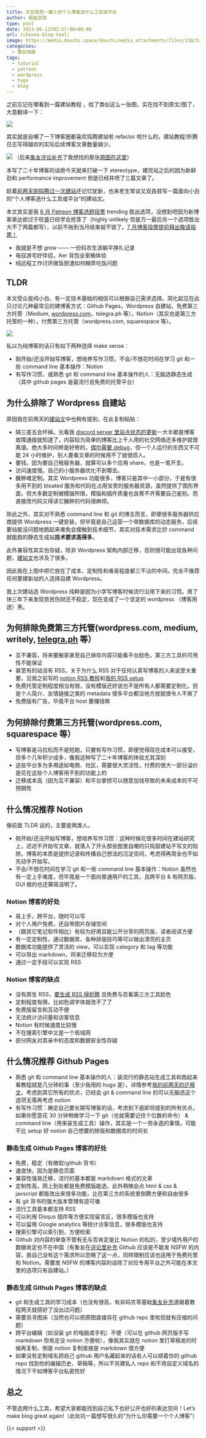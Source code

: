 ```yaml
---
title: 又双叒叕一篇小白个人博客选什么工具或平台
author: 椒盐豆豉
type: post
date: 2023-06-11T02:57:00+00:00
url: /choose-blog-tool/
image: https://media.douchi.space/douchi/media_attachments/files/110/524/994/735/412/405/original/6c7e830c4e3c7f92.png
categories:
  - 重启电脑
tags:
  - tutorial
  - patreon
  - wordpress
  - hugo
  - blog
---
```


之前忘记在哪看到一篇建站教程 ，给了类似这么一张图，实在找不到原文/图了，大意翻译一下：

![](https://media.douchi.space/douchi/media_attachments/files/110/524/994/194/177/667/original/9871a5b4aede6230.png)

其实就是自嘲了一下博客圈都喜欢捣腾建站啦 refactor 啦什么的，建站教程/折腾日志写得越欢的实际后续博客文章数量越少。

![](https://rakhim.org/images/honestly-undefined/blogging.jpg)
（后来[象友评论补充](https://thirdshire.com/post/blogging-journey/)了我想找的那张[原图在这里](https://rakhim.org/honestly-undefined/19/)）

本写了二十年博客的话痨今天就来打破一下 stereotype，建完站之后的因为新鲜劲和 performance improvement 倒是已经井喷了三篇文章了。

趁着[前两天刚捣腾过一次建站](../blog-migrate-wordpress-hugo)还记忆犹新，也来老生常谈又双叒叕写一篇面向小白的“个人博客选什么工具或平台“的建站文。

本文其实是我 [6 月 Patreon 博客选题投票](https://www.patreon.com/posts/83914635) trending 胜出选项，没想到吧因为新博客表达欲过于旺盛已经学会抢答了（highly unlikely 但是万一最后另一个选项胜出大不了两篇都写），以前不拖到当月结束就不错了。[7 月博客投票提前释出敬请投票！](https://www.patreon.com/posts/84399357)

- 我就是不想 grow —— 一份码农生涯躺平挣扎记录
- 电驭游宅好伴侣，Aer 背包全家桶体验
- 纯远程工作讨厌做饭厨渣如何糊弄吃饭问题

## TLDR

本文受众是纯小白，有一定技术基础的相信可以根据自己需求选择。简化起见在此只讨论几种最常见的建博客方式：Github Pages，Wordpress 自建站，免费第三方托管（Medium, [wordpress.com](http://wordpress.com)，telegra.ph 等），Notion（其实也是第三方托管的一种），付费第三方托管（wordpress.com, squarespace 等）。

![](https://media.douchi.space/douchi/media_attachments/files/110/524/994/735/412/405/original/6c7e830c4e3c7f92.png)

私以为纯博客的话只有如下两种选择 make sense：

- 刚开始/还没开始写博客，想培养写作习惯，不会/不想花时间在学习 git 和一些 command line 基本操作：Notion
- 有写作习惯，或熟悉 git 和 command line 基本操作的人：无脑选静态生成（其中 github pages 是最流行且免费的托管平台）

<!--more-->

## 为什么排除了 Wordpress 自建站

原因我在前两天的[建站文](../blog-migrate-wordpress-hugo)中也稍有提到，在此复制粘贴：

- 隔三差五会坏掉。光看我 [discord server 里站点状态的更新](https://discord.gg/cESS4JpsdG)一大半都是博客故障通报就知道了，内容较为简单的博客比上千人用的社交网络还多维护就很离谱。绝大多时间修是好修的，[偶尔需要 debug](https://blog.douchi.space/wordpress-all-in-one-wp-security-aios-locking-cloudflare-out/)，但一个人运行的东西又不可能 24 小时维护，别人要看文章的时候用不了就很烦人。
- 要钱。因为要自己租服务器，就算可以多个应用 share，也是一笔开支。
- 访问速度慢。自己的小服务器优化不到哪去。
- 臃肿难定制。其实 Wordpress 功能很多，博客只是其中一小部分，于是有很多用不到的 bloated 服务和代码在占用宝贵的服务器资源，虽然提供了图形界面，但大多数定制被模版所限，模版和插件质量也良莠不齐需要自己鉴别。而直接改代码又得读它臃肿的代码很麻烦。

除此之外，其实对不熟悉 command line 和 git 的博主而言，即便很多服务器供应商提供 Wordpress 一键安装，但毕竟是自己运营一个带数据库的动态服务，后续要站能没问题地跑起来难免会接触到技术细节，其实对技术需求比抄 command 就能跑的静态生成站**技术要求高得多**。

此外兼容性其实也存疑，除非 Wordpress 架构内部迁移，否则很可能出现各种问题，[建站文](../blog-migrate-wordpress-hugo)也涉及了很多。

因此我在上图中把它放在了成本、定制性和难易程度都三不沾的中间。完全不推荐任何要建新站的人选择自建 Wordpress。

我上次建站选 Wordpress 纯粹是因为小学写博客时候流行沿用下来的习惯。用了快三年下来发现劳民伤财还不稳定，现在变成了一个坚定的 wordpress （博客用途）黑。

## 为何排除免费第三方托管(wordpress.com, medium, writely, [telegra.ph](http://telegra.ph) 等）

- 互不兼容，将来要搬家甚至自己保存内容只能看平台脸色，第三方工具的可用性不能保证
- 甚至有的站没有 RSS。关于为什么 RSS 对于任何认真写博客的人来说至关重要，见我之前写的 [notion RSS 教程](../rss-for-notion-zapier/)和[我的 RSS setup](../my-rss-setup/)
- 免费托管定制程度相当有限，没有模版还好说也不是所有人都需要定制化，但是个人简介、友情链接之类的 metadata 很多平台都没地方放就很令人不爽了
- 免费版有广告，毕竟平台 host 要赚钱嘛

## 为何排除付费第三方托管(wordpress.com, squarespace 等）

- 写博客是马拉松而不是短跑，只要有写作习惯，即便觉得现在成本可以接受，但多个几年积少成多，像我这种写了二十年博客的体验尤其深刻
- 这些平台多为多用途如电商、社区，需要很大灵活性，付费的很大一部分溢价是花在这些个人博客用不到的功能上的
- 迁移成本高（因为互不兼容）和平台掌控可以随意加钱导致的未来成本的不可预期性

## 什么情况推荐 Notion

像前面 TLDR 说的，主要是两类人。

- 刚开始/还没开始写博客，想培养写作习惯：这种时候花很多时间在建站研究上，迟迟不开始写文章，就落入了开头那张图里自嘲的只捣鼓建站不写文的陷阱。博客的本质是提供记录和传播自己想法的沉淀空间，考虑得再周全也不如先动手开始写。
- 不会/不想花时间在学习 git 和一些 command line 基本操作：Notion 虽然也有一定上手难度，但毕竟是一个面向普通用户的工具，且跨平台 & 有网页版，GUI 做的也还算简洁明了。

### Notion 博客的好处

- 易上手，跨平台，随时可以写
- 对个人用户免费，还自带图片存储空间
- （跟其它笔记软件相比）有较为好用且能公开分享的网页版，读者阅读方便
- 有一定定制性，通过数据库、各种排版技巧等可以做出漂亮的主页
- 数据库功能提供了灵活的 view，可以实现 category 和 tag 等功能
- 可以导出 markdown，将来迁移较为方便
- 通过一定手段可以实现 RSS

### Notion 博客的缺点

- 没有原生 RSS，[要生成 RSS 得折腾](../rss-for-notion-zapier/) 且免费与否看第三方工具脸色
- 定制程度有限，比如色调字体就改不了了
- 免费版留言和互动不便
- 无法统计访问量和访客信息
- Notion 有时候速度比较慢
- 不在搜索引擎中又是一个局域网
- 部分网友对其亲中的态度和数据安全性存疑

## 什么情况推荐 Github Pages

- 熟悉 git 和 command line 基本操作的人：装流行的静态站生成工具和跑起来看教程就是几分钟的事（至少我用的 hugo 是），详情参考[我的前两天的迁移文](../blog-migrate-wordpress-hugo)，考虑到其它所有的优点，已经会 git & command line 的可以无脑选这个选项无需再考虑 notion
- 有写作习惯：确定自己要长期写博客的话，考虑到下面即将提到的所有优点，如果你愿意花 30 分钟稍微学习一下 git（也就需要记住个位数的命令） & command line（用来装生成工具）操作，其实是一个一劳永逸的事情，可能不比 setup 好 notion 自己想要的排版和数据库的时间长

### 静态生成 Github Pages 博客的好处

- 免费，稳定（有微软/github 背书）
- 速度快，因为是静态页面
- 兼容性强易迁移，流行的基本都是 markdown 格式的文章
- 定制性高，网上到处都是免费模版能选，此外稍微会点 html & css & javscript 都能改出来很多功能，比在第三方的系统里倒腾方便和自由很多
- 有 git 背书的强大版本管理有迹可循
- 流行工具基本都支持 RSS
- 可以利用 Disqus 插件等方便实现留言区，很多模版也支持
- 可以留用 Google analytics 等统计访客信息，很多模版也支持
- 搜索引擎可以索引到，方便检索
- Github 对内容的审查不管有无与否肯定是比 Notion 的松的，至少墙外用户的数据肯定也不在中国（有象友在[评论里补充](https://douchi.space/@mtfront/110525031995790160) Github 应该是不能发 NSFW 的内容，我自己没有这个需求所以忽略了这一点，同样限制应该也适用于免费托管和 Notion。需要发 NSFW 的博客内容的话除了对应专用平台之外可能在本文里的选项只有自建站。）

### 静态生成 Github Pages 博客的缺点

- git 和生成工具的学习成本（也没有很高，有非码农零基础[象友补充](https://douchi.space/@mtfront/110525031995790160)道跟着教程两天就搭好了没出过问题）
- 需要另寻图床（当然也可以把原图直接存在 github repo 里啦但就有压缩的问题）
- 跨平台编辑（如没装 git 的电脑或手机）不便（可以在 github 网页版手写 markdown 但肯定没 notion 方便啦），像我其实就在 notion 里打草稿发的时候再复制，倒是 notion 复制直接是 markdown 很方便
- 如果没有定制域名把自己 github 用户名藏起来的话有人可以顺着你的 github repo 找到你的编辑历史、草稿等，所以不另建私人 repo 和不用自定义域名的情况下不如博客平台私密性好

## 总之

不管选用什么工具，希望大家都能找到自己私下也好公开也好的表达空间！Let’s make blog great again!（此处坑一篇想写很久的“为什么你需要一个个人博客”）

{{< support >}}